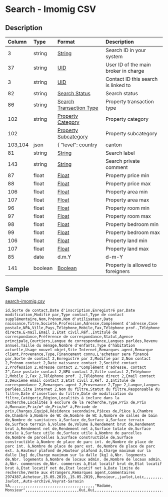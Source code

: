 # Search - Imomig CSV

## Description

| Column | Type | Format | Description |
| :--- | :--- | :--- | :--- |
| 3 | string | [String](https://en.wikipedia.org/wiki/String_(computer_science)) | Search ID in your system |
| 37 | string | [UID](https://en.wikipedia.org/wiki/Unique_identifier) | User ID of the main broker in charge |
| 3 | string | [UID](https://en.wikipedia.org/wiki/Unique_identifier) | Contact ID this search is linked to |
| 82 | string | [Search Status](../values/search_status_id.md) | Search status |
| 86 | string | [Search Transaction Type](../values/search_transaction_type_id.md) | Property transaction type |
| 102 | string | [Property Category](../values/property_category_id.md) | Property category |
| 102 |  | [Property Subcategory](../values/property_subcategory_id.md) | Property subcategory |
| 103,104 | json | { "level": country|canton|district|zone|city|quarter, "name": string } | Search locations |
| 81 | string | [String](https://en.wikipedia.org/wiki/String_(computer_science)) | Search label |
| 143 | string | [String](https://en.wikipedia.org/wiki/String_(computer_science)) | Search private comment |
| 87 | float | [Float](https://en.wikipedia.org/wiki/Decimal) | Property price min |
| 88 | float | [Float](https://en.wikipedia.org/wiki/Decimal) | Property price max |
| 106 | float | [Float](https://en.wikipedia.org/wiki/Decimal) | Property area min |
| 107 | float | [Float](https://en.wikipedia.org/wiki/Decimal) | Property area max |
| 96 | float | [Float](https://en.wikipedia.org/wiki/Decimal) | Property room min |
| 97 | float | [Float](https://en.wikipedia.org/wiki/Decimal) | Property room max |
| 98 | float | [Float](https://en.wikipedia.org/wiki/Decimal) | Property bedroom min |
| 99 | float | [Float](https://en.wikipedia.org/wiki/Decimal) | Property bedroom max |
| 106 | float | [Float](https://en.wikipedia.org/wiki/Decimal) | Property land min |
| 107 | float | [Float](https://en.wikipedia.org/wiki/Decimal) | Property land max |
| 85 | date | d.m.Y | d-m-Y | Y-m-d | Search update date |
| 141 | boolean | [Boolean](https://en.wikipedia.org/wiki/Boolean_data_type) | Property is allowed to foreigners |

## Sample

[search-imomig.csv](../samples/search-imomig.csv)
```
id,Sorte de contact,Date d'inscription,Enregistré par,Date modification,Modifié par,Type contact,Type de contact supplémentaire,Nom,Prénom,Nom d'utilisateur,Date naissance,Titre,Société,Profession,Adresse,Complément d'adresse,Case postale,NPA,Ville,Pays,Téléphone,Mobile,Fax,Téléphone prof.,Téléphone directe,E-mail,Email 2,Etat civil,Réf.,Intitulé de correspondance,Préférence de correspondance,Statut,Agence principale,Courtiers,Langue de correspondance,Langues parlées,Revenu annuel,Taille du ménage,Nombre d'enfants,Type d'habitation actuelle,Usage nouvel objet,Site Internet,Remarques agent,Remarque client,Provenance,Type,Financement connu,L'acheteur sera financé par,Sorte de contact 2,Enregistré par 2,Modifié par 2,Nom contact 2,Prénom contact 2,Date naissance contact 2,Société contact 2,Profession 2,Adresse contact 2,"Complément d'adresse, contact 2",Case postale contact 2,NPA contact 2,Ville contact 2,Téléphone 2,Mobile 2,Fax 2,Téléphone prof. 2,Téléphone direct 2,Email contact 2,Deuxième email contact 2,Etat civil 2,Réf. 2,Intitulé de correspondance 2,Remarques agent 2,Provenance 2,Type 2,Langue,Langues parlées,Site Internet 2,Nom du filtre,Statut du filtre,Responsable du filtre,Date d'insertion du filtre,Date de modification du filtre,Catégorie,Région,Localités à inclure dans la recherche,Localités à exclure de la recherche,Type,Prix de,Prix à,Monnaie,Prix/m² de,Prix/m² à,Période de prix,Charges,Equipé,Résidence secondaire,Pièces de,Pièce à,Chambre de,Chambre à,Nombre de WC de,Nombre de WC à,Nombre de salles de bain de,Nombre de sanitaires à,Surface de,Surface à,Surface terrain de,Surface terrain à,Volume de,Volume à,Rendement brut de,Rendement brut à,Rendement net de,Rendement net à,Surface totale de,Surface totale à,Surface utile de,Surface utile à,Nombre de parcelles de,Nombre de parcelles à,Surface constructible de,Surface constructible à,Nombre de place de parc int. de,Nombre de place de parc int. à,Nombre de place de parc ext. de,Nombre de place de parc ext. à,Hauteur plafond de,Hauteur plafond à,Charge maximum sur la dalle [kg] de,Charge maximum sur la dalle [kg] à,Nbr. logements de,Nbr. logements à,Nombre de locaux admin. de,Nombre de locaux admin. à,Nbr. commerces de,Nbr. commerces à,Etat locatif brut de,Etat locatif brut à,Etat locatif net de,Etat locatif net à,Date limite de recherche,Vente aux étrangers,Remarques agent,Commentaires
2974387,Acheteur,15.05.2019,,15.05.2019,,Monsieur,,javlot,Loic,,,,,,,,,,,,,,,,,,,,,Monsieur Javlot,,Auto-archivé,Veyrat-Sarasin SA,,,,,,,,,,,,,,,,,,,,,,,,,,,,,,,,,,,,,,"Madame, Monsieur",,,,,,,,,,,,,,,,,,,,,,,,Oui,Oui,,,,,,,,,,,,,,,,,,,,,,,,,,,,,,,,,,,,,,,,,,,,,,,,
```
